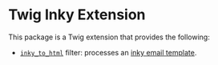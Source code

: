 Twig Inky Extension
===================

This package is a Twig extension that provides the following:

 * [`inky_to_html`][1] filter: processes an [inky email template](https://github.com/zurb/inky).

[1]: https://twig.symfony.com/inky

